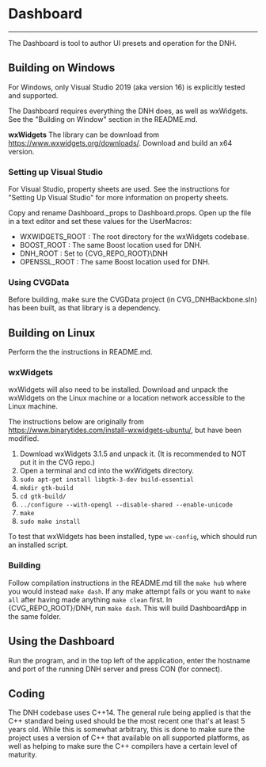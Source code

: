 # Dashboard
--------------------------------------------------

The Dashboard is tool to author UI presets and operation for the DNH.

## Building on Windows

For Windows, only Visual Studio 2019 (aka version 16) is explicitly tested and supported.

The Dashboard requires everything the DNH does, as well as wxWidgets. See the "Building on Window" section in the README.md.

**wxWidgets**
The library can be download from https://www.wxwidgets.org/downloads/. Download and build an x64 version.

### Setting up Visual Studio

For Visual Studio, property sheets are used. See the instructions for "Setting Up Visual Studio" for more information on property sheets.

Copy and rename Dashboard._props to Dashboard.props. Open up the file in a text editor and set these values for the UserMacros:
- WXWIDGETS_ROOT : The root directory for the wxWidgets codebase.
- BOOST_ROOT : The same Boost location used for DNH.
- DNH_ROOT : Set to {CVG_REPO_ROOT}\DNH
- OPENSSL_ROOT : The same Boost location used for DNH.


### Using CVGData

Before building, make sure the CVGData project (in CVG_DNHBackbone.sln) has been built, as that library is a dependency.

## Building on Linux

Perform the the instructions in README.md.

### wxWidgets
wxWidgets will also need to be installed.
Download and unpack the wxWidgets on the Linux machine or a location network accessible to the Linux machine.

The instructions below are originally from https://www.binarytides.com/install-wxwidgets-ubuntu/, but have been modified.

1. Download wxWidgets 3.1.5 and unpack it. (It is recommended to NOT put it in the CVG repo.)
2. Open a terminal and cd into the wxWidgets directory.
3. `sudo apt-get install libgtk-3-dev build-essential`
3. `mkdir gtk-build`
4. `cd gtk-build/`
5. `../configure --with-opengl --disable-shared --enable-unicode`
6. `make`
7. `sudo make install`

To test that wxWidgets has been installed, type `wx-config`, which should run an installed script.

### Building
Follow compilation instructions in the README.md till the `make hub` where you would instead `make dash`. If any make attempt fails or you want to `make all` after having made anything `make clean` first.
In {CVG_REPO_ROOT}/DNH, run `make dash`. This will build DashboardApp in the same folder.

## Using the Dashboard

Run the program, and in the top left of the application, enter the hostname and port of the running DNH server and press CON (for connect).

## Coding

The DNH codebase uses C++14. The general rule being applied is that the C++ standard being used should be the most recent one that's at least 5 years  old. While this is somewhat arbitrary, this is done to make sure the project uses a version of C++ that available on all supported platforms, as well as helping to make sure the C++ compilers have a certain level of maturity.
